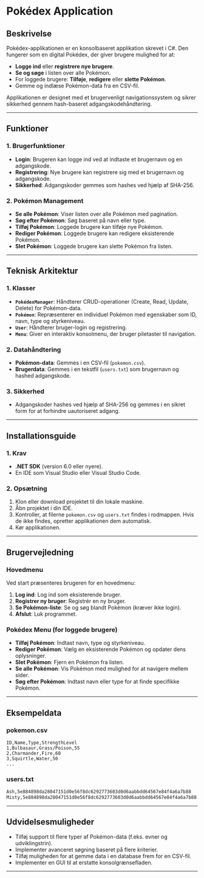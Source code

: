 # Pokédex Application

## Beskrivelse

Pokédex-applikationen er en konsolbaseret applikation skrevet i C#. Den fungerer som en digital Pokédex, der giver brugere mulighed for at:

- **Logge ind** eller **registrere nye brugere**.
- **Se og søge** i listen over alle Pokémon.
- For loggede brugere: **Tilføje**, **redigere** eller **slette Pokémon**.
- Gemme og indlæse Pokémon-data fra en CSV-fil.

Applikationen er designet med et brugervenligt navigationssystem og sikrer sikkerhed gennem hash-baseret adgangskodehåndtering.

---

## Funktioner

### 1. Brugerfunktioner

- **Login**: Brugeren kan logge ind ved at indtaste et brugernavn og en adgangskode.
- **Registrering**: Nye brugere kan registrere sig med et brugernavn og adgangskode.
- **Sikkerhed**: Adgangskoder gemmes som hashes ved hjælp af SHA-256.

### 2. Pokémon Management

- **Se alle Pokémon**: Viser listen over alle Pokémon med pagination.
- **Søg efter Pokémon**: Søg baseret på navn eller type.
- **Tilføj Pokémon**: Loggede brugere kan tilføje nye Pokémon.
- **Rediger Pokémon**: Loggede brugere kan redigere eksisterende Pokémon.
- **Slet Pokémon**: Loggede brugere kan slette Pokémon fra listen.

---

## Teknisk Arkitektur

### 1. Klasser

- **`PokédexManager`**: Håndterer CRUD-operationer (Create, Read, Update, Delete) for Pokémon-data.
- **`Pokémon`**: Repræsenterer en individuel Pokémon med egenskaber som ID, navn, type og styrkeniveau.
- **`User`**: Håndterer bruger-login og registrering.
- **`Menu`**: Giver en interaktiv konsolmenu, der bruger piletaster til navigation.

### 2. Datahåndtering

- **Pokémon-data**: Gemmes i en CSV-fil (`pokemon.csv`).
- **Brugerdata**: Gemmes i en tekstfil (`users.txt`) som brugernavn og hashed adgangskode.

### 3. Sikkerhed

- Adgangskoder hashes ved hjælp af SHA-256 og gemmes i en sikret form for at forhindre uautoriseret adgang.

---

## Installationsguide

### 1. Krav

- **.NET SDK** (version 6.0 eller nyere).
- En IDE som Visual Studio eller Visual Studio Code.

### 2. Opsætning

1. Klon eller download projektet til din lokale maskine.
2. Åbn projektet i din IDE.
3. Kontroller, at filerne `pokemon.csv` og `users.txt` findes i rodmappen. Hvis de ikke findes, opretter applikationen dem automatisk.
4. Kør applikationen.

---

## Brugervejledning

### Hovedmenu

Ved start præsenteres brugeren for en hovedmenu:

1. **Log ind**: Log ind som eksisterende bruger.
2. **Registrer ny bruger**: Registrér en ny bruger.
3. **Se Pokémon-liste**: Se og søg blandt Pokémon (kræver ikke login).
4. **Afslut**: Luk programmet.

### Pokédex Menu (for loggede brugere)

- **Tilføj Pokémon**: Indtast navn, type og styrkeniveau.
- **Rediger Pokémon**: Vælg en eksisterende Pokémon og opdater dens oplysninger.
- **Slet Pokémon**: Fjern en Pokémon fra listen.
- **Se alle Pokémon**: Vis Pokémon med mulighed for at navigere mellem sider.
- **Søg efter Pokémon**: Indtast navn eller type for at finde specifikke Pokémon.

---

## Eksempeldata

### pokemon.csv

```csv
ID,Name,Type,StrengthLevel
1,Bulbasaur,Grass/Poison,55
2,Charmander,Fire,60
3,Squirtle,Water,50
...
```

### users.txt

```txt
Ash,5e884898da28047151d0e56f8dc6292773603d0d6aabbdd64567e84f4a6a7b88
Misty,5e884898da28047151d0e56f8dc6292773603d0d6aabbdd64567e84f4a6a7b88
```

---

## Udvidelsesmuligheder

- Tilføj support til flere typer af Pokémon-data (f.eks. evner og udviklingstrin).
- Implementer avanceret søgning baseret på flere kriterier.
- Tilføj muligheden for at gemme data i en database frem for en CSV-fil.
- Implementer en GUI til at erstatte konsolgrænsefladen.

---
